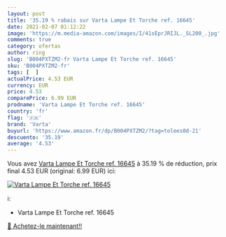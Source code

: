 ```yaml
---
layout: post
title: '35.19 % rabais sur Varta Lampe Et Torche ref. 16645'
date: 2021-02-07 01:12:22
image: 'https://m.media-amazon.com/images/I/41sEprJRIJL._SL200_.jpg'
comments: true
category: ofertas
author: ring
slug: 'B004PXTZM2-fr Varta Lampe Et Torche ref. 16645'
sku: 'B004PXTZM2-fr'
tags: [  ]
actualPrice: 4.53 EUR
currency: EUR
price: 4.53
comparePrice: 6.99 EUR
prodname: 'Varta Lampe Et Torche ref. 16645'
country: 'fr'
flag: '🇫🇷'
brand: 'Varta'
buyurl: 'https://www.amazon.fr/dp/B004PXTZM2/?tag=tolees0d-21'
descuento: '35.19'
average: '4.53'
---
```


Vous avez [Varta Lampe Et Torche ref. 16645](https://www.amazon.fr/dp/B004PXTZM2/?tag=tolees0d-21)  à  35.19 % de réduction, prix final  4.53 EUR (original: 6.99 EUR) ici:

[![Varta Lampe Et Torche ref. 16645](https://m.media-amazon.com/images/I/41sEprJRIJL._SL200_.jpg)](https://www.amazon.fr/dp/B004PXTZM2/?tag=tolees0d-21)

ℹ️:

- Varta Lampe Et Torche ref. 16645

[🛒 Achetez-le maintenant!!](https://www.amazon.fr/dp/B004PXTZM2/?tag=tolees0d-21)
